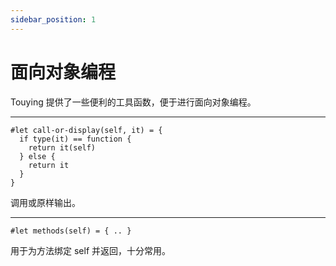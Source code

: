 ```yaml
---
sidebar_position: 1
---
```


# 面向对象编程

Touying 提供了一些便利的工具函数，便于进行面向对象编程。

---

```typst
#let call-or-display(self, it) = {
  if type(it) == function {
    return it(self)
  } else {
    return it
  }
}
```
调用或原样输出。

---

```typst
#let methods(self) = { .. }
```
用于为方法绑定 self 并返回，十分常用。

